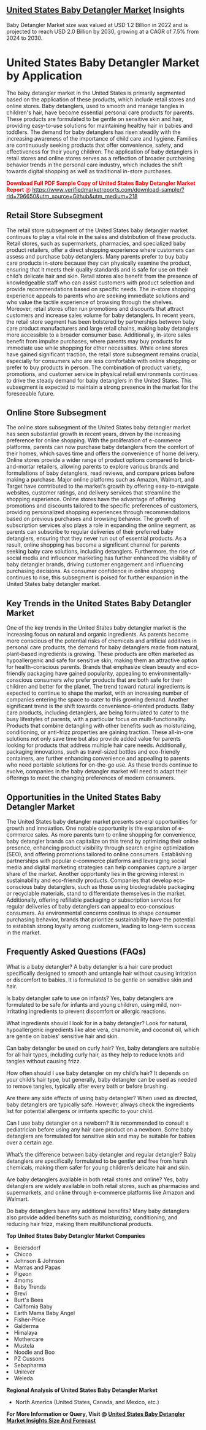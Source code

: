 <h2><a href="https://www.verifiedmarketreports.com/download-sample/?rid=796650&amp;utm_source=Github&amp;utm_medium=218" target="_blank">United States Baby Detangler Market</a> Insights</h2><p>Baby Detangler Market size was valued at USD 1.2 Billion in 2022 and is projected to reach USD 2.0 Billion by 2030, growing at a CAGR of 7.5% from 2024 to 2030.</p><p><h1>United States Baby Detangler Market by Application</h1> <p>The baby detangler market in the United States is primarily segmented based on the application of these products, which include retail stores and online stores. Baby detanglers, used to smooth and manage tangles in children's hair, have become essential personal care products for parents. These products are formulated to be gentle on sensitive skin and hair, providing easy-to-use solutions for maintaining healthy hair in babies and toddlers. The demand for baby detanglers has risen steadily with the increasing awareness of the importance of child care and hygiene. Families are continuously seeking products that offer convenience, safety, and effectiveness for their young children. The application of baby detanglers in retail stores and online stores serves as a reflection of broader purchasing behavior trends in the personal care industry, which includes the shift towards digital shopping as well as traditional in-store purchases. <p><span class=""><span style="color: #ff0000;"><strong>Download Full PDF Sample Copy of United States Baby Detangler Market Report</strong> @ </span><a href="https://www.verifiedmarketreports.com/download-sample/?rid=796650&amp;utm_source=Github&amp;utm_medium=218" target="_blank">https://www.verifiedmarketreports.com/download-sample/?rid=796650&amp;utm_source=Github&amp;utm_medium=218</a></span></p></p> <h2>Retail Store Subsegment</h2> <p>The retail store subsegment of the United States baby detangler market continues to play a vital role in the sales and distribution of these products. Retail stores, such as supermarkets, pharmacies, and specialized baby product retailers, offer a direct shopping experience where customers can assess and purchase baby detanglers. Many parents prefer to buy baby care products in-store because they can physically examine the product, ensuring that it meets their quality standards and is safe for use on their child’s delicate hair and skin. Retail stores also benefit from the presence of knowledgeable staff who can assist customers with product selection and provide recommendations based on specific needs. The in-store shopping experience appeals to parents who are seeking immediate solutions and who value the tactile experience of browsing through the shelves. Moreover, retail stores often run promotions and discounts that attract customers and increase sales volume for baby detanglers. In recent years, the retail store segment has been bolstered by partnerships between baby care product manufacturers and large retail chains, making baby detanglers more accessible to a broader consumer base. Additionally, in-store sales benefit from impulse purchases, where parents may buy products for immediate use while shopping for other necessities. While online stores have gained significant traction, the retail store subsegment remains crucial, especially for consumers who are less comfortable with online shopping or prefer to buy products in person. The combination of product variety, promotions, and customer service in physical retail environments continues to drive the steady demand for baby detanglers in the United States. This subsegment is expected to maintain a strong presence in the market for the foreseeable future. <h2>Online Store Subsegment</h2> <p>The online store subsegment of the United States baby detangler market has seen substantial growth in recent years, driven by the increasing preference for online shopping. With the proliferation of e-commerce platforms, parents can now purchase baby detanglers from the comfort of their homes, which saves time and offers the convenience of home delivery. Online stores provide a wider range of product options compared to brick-and-mortar retailers, allowing parents to explore various brands and formulations of baby detanglers, read reviews, and compare prices before making a purchase. Major online platforms such as Amazon, Walmart, and Target have contributed to the market’s growth by offering easy-to-navigate websites, customer ratings, and delivery services that streamline the shopping experience. Online stores have the advantage of offering promotions and discounts tailored to the specific preferences of customers, providing personalized shopping experiences through recommendations based on previous purchases and browsing behavior. The growth of subscription services also plays a role in expanding the online segment, as parents can subscribe to regular deliveries of their preferred baby detanglers, ensuring that they never run out of essential products. As a result, online shopping has become a significant channel for parents seeking baby care solutions, including detanglers. Furthermore, the rise of social media and influencer marketing has further enhanced the visibility of baby detangler brands, driving customer engagement and influencing purchasing decisions. As consumer confidence in online shopping continues to rise, this subsegment is poised for further expansion in the United States baby detangler market. <h2>Key Trends in the United States Baby Detangler Market</h2> <p>One of the key trends in the United States baby detangler market is the increasing focus on natural and organic ingredients. As parents become more conscious of the potential risks of chemicals and artificial additives in personal care products, the demand for baby detanglers made from natural, plant-based ingredients is growing. These products are often marketed as hypoallergenic and safe for sensitive skin, making them an attractive option for health-conscious parents. Brands that emphasize clean beauty and eco-friendly packaging have gained popularity, appealing to environmentally-conscious consumers who prefer products that are both safe for their children and better for the planet. The trend toward natural ingredients is expected to continue to shape the market, with an increasing number of companies entering the space to cater to this growing demand. Another significant trend is the shift towards convenience-oriented products. Baby care products, including detanglers, are being formulated to cater to the busy lifestyles of parents, with a particular focus on multi-functionality. Products that combine detangling with other benefits such as moisturizing, conditioning, or anti-frizz properties are gaining traction. These all-in-one solutions not only save time but also provide added value for parents looking for products that address multiple hair care needs. Additionally, packaging innovations, such as travel-sized bottles and eco-friendly containers, are further enhancing convenience and appealing to parents who need portable solutions for on-the-go use. As these trends continue to evolve, companies in the baby detangler market will need to adapt their offerings to meet the changing preferences of modern consumers. <h2>Opportunities in the United States Baby Detangler Market</h2> <p>The United States baby detangler market presents several opportunities for growth and innovation. One notable opportunity is the expansion of e-commerce sales. As more parents turn to online shopping for convenience, baby detangler brands can capitalize on this trend by optimizing their online presence, enhancing product visibility through search engine optimization (SEO), and offering promotions tailored to online consumers. Establishing partnerships with popular e-commerce platforms and leveraging social media and digital marketing strategies can help companies capture a larger share of the market. Another opportunity lies in the growing interest in sustainability and eco-friendly products. Companies that develop eco-conscious baby detanglers, such as those using biodegradable packaging or recyclable materials, stand to differentiate themselves in the market. Additionally, offering refillable packaging or subscription services for regular deliveries of baby detanglers can appeal to eco-conscious consumers. As environmental concerns continue to shape consumer purchasing behavior, brands that prioritize sustainability have the potential to establish strong loyalty among customers, leading to long-term success in the market. <h2>Frequently Asked Questions (FAQs)</h2> <p>What is a baby detangler? A baby detangler is a hair care product specifically designed to smooth and untangle hair without causing irritation or discomfort to babies. It is formulated to be gentle on sensitive skin and hair.</p> <p>Is baby detangler safe to use on infants? Yes, baby detanglers are formulated to be safe for infants and young children, using mild, non-irritating ingredients to prevent discomfort or allergic reactions.</p> <p>What ingredients should I look for in a baby detangler? Look for natural, hypoallergenic ingredients like aloe vera, chamomile, and coconut oil, which are gentle on babies' sensitive hair and skin.</p> <p>Can baby detangler be used on curly hair? Yes, baby detanglers are suitable for all hair types, including curly hair, as they help to reduce knots and tangles without causing frizz.</p> <p>How often should I use baby detangler on my child’s hair? It depends on your child’s hair type, but generally, baby detangler can be used as needed to remove tangles, typically after every bath or before brushing.</p> <p>Are there any side effects of using baby detangler? When used as directed, baby detanglers are typically safe. However, always check the ingredients list for potential allergens or irritants specific to your child.</p> <p>Can I use baby detangler on a newborn? It is recommended to consult a pediatrician before using any hair care product on a newborn. Some baby detanglers are formulated for sensitive skin and may be suitable for babies over a certain age.</p> <p>What’s the difference between baby detangler and regular detangler? Baby detanglers are specifically formulated to be gentler and free from harsh chemicals, making them safer for young children’s delicate hair and skin.</p> <p>Are baby detanglers available in both retail stores and online? Yes, baby detanglers are widely available in both retail stores, such as pharmacies and supermarkets, and online through e-commerce platforms like Amazon and Walmart.</p> <p>Do baby detanglers have any additional benefits? Many baby detanglers also provide added benefits such as moisturizing, conditioning, and reducing hair frizz, making them multifunctional products.</p> </p><p><strong>Top United States Baby Detangler Market Companies</strong></p><div data-test-id=""><p><li>Beiersdorf</li><li> Chicco</li><li> Johnson & Johnson</li><li> Mamas and Papas</li><li> Pigeon</li><li> 4moms</li><li> Baby Trends</li><li> Brevi</li><li> Burt's Bees</li><li> California Baby</li><li> Earth Mama Baby Angel</li><li> Fisher-Price</li><li> Galderma</li><li> Himalaya</li><li> Mothercare</li><li> Mustela</li><li> Noodle and Boo</li><li> PZ Cussons</li><li> Sebapharma</li><li> Unilever</li><li> Weleda</li></p><div><strong>Regional Analysis of&nbsp;United States Baby Detangler Market</strong></div><ul><li dir="ltr"><p dir="ltr">North America&nbsp;(United States, Canada, and Mexico, etc.)</p></li></ul><p><strong>For More Information or Query, Visit @&nbsp;</strong><strong><a href="https://www.verifiedmarketreports.com/product/baby-detangler-market/?utm_source=Github&amp;utm_medium=218" target="_blank">United States Baby Detangler Market Insights Size And Forecast</a></strong></p></div>
